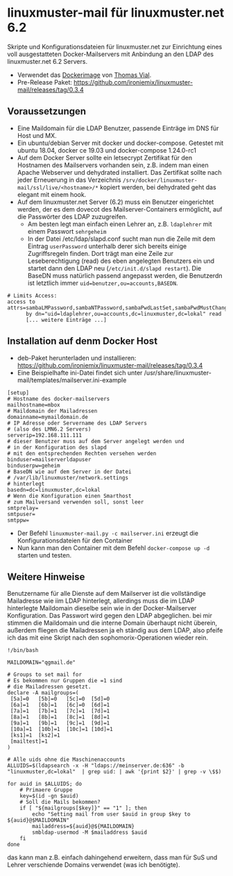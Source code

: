 # linuxmuster-mail für linuxmuster.net 6.2

Skripte und Konfigurationsdateien für linuxmuster.net zur Einrichtung eines voll ausgestatteten Docker-Mailservers mit Anbindung an den LDAP des linuxmuster.net 6.2 Servers.

- Verwendet das [Dockerimage](https://hub.docker.com/r/tvial/docker-mailserver/) von [Thomas Vial](https://hub.docker.com/r/tvial).
- Pre-Release Paket: https://github.com/ironiemix/linuxmuster-mail/releases/tag/0.3.4

## Voraussetzungen 

- Eine Maildomain für die LDAP Benutzer, passende Einträge im DNS für Host und MX.
- Ein ubuntu/debian Server mit docker und docker-compose. Getestet mit ubuntu 18.04, docker ce 19.03 und docker-compose 1.24.0-rc1
- Auf dem Docker Server sollte ein letsecrypt Zertifikat für den Hostnamen des Mailservers vorhanden sein, z.B. indem man einen Apache Webserver und dehydrated installiert. Das Zertifikat sollte nach jeder Erneuerung in das Verzeichnis ``/srv/docker/linuxmuster-mail/ssl/live/<hostname>/*`` kopiert werden, bei dehydrated geht das elegant mit einem hook.
- Auf dem linuxmuster.net Server (6.2) muss ein Benutzer eingerichtet werden, der es dem dovecot des Mailserver-Containers ermöglicht, auf die Passwörter des LDAP zuzugreifen.
  - Am besten legt man einfach einen Lehrer an, z.B. ``ldaplehrer`` mit einem Passwort ``sehrgeheim``
  - In der Datei /etc/ldap/slapd.conf sucht man nun die Zeile mit dem Eintrag  ``userPassword`` unterhalb derer sich bereits einige Zugriffsregeln finden. Dort trägt man eine Zeile zur Leseberechtigung (read) des eben angelegten Benutzers ein und startet dann den LDAP neu (``/etc/init.d/slapd restart``). Die BaseDN muss natürlich passend angepasst werden, die Benutzerdn ist letztlich immer ``uid=benutzer,ou=accounts,BASEDN``.
```
# Limits Access:
access to attrs=sambaLMPassword,sambaNTPassword,sambaPwdLastSet,sambaPwdMustChange,sambaAcctFlags,userPassword
      by dn="uid=ldaplehrer,ou=accounts,dc=linuxmuster,dc=lokal" read
      [... weitere Einträge ...]
```
  
## Installation auf denm Docker Host

- deb-Paket herunterladen und installieren: https://github.com/ironiemix/linuxmuster-mail/releases/tag/0.3.4
- Eine Beispielhafte ini-Datei findet sich unter /usr/share/linuxmuster-mail/templates/mailserver.ini-example
```
[setup]
# Hostname des docker-mailservers
mailhostname=mbox
# Maildomain der Mailadressen
domainname=mymaildomain.de
# IP Adresse oder Servername des LDAP Servers
# (also des LMN6.2 Servers)
serverip=192.168.111.111
# dieser Benutzer muss auf dem Server angelegt werden und
# in der Konfiguration des slapd 
# mit den entsprechenden Rechten versehen werden
binduser=mailserverldapuser
binduserpw=geheim
# BaseDN wie auf dem Server in der Datei 
# /var/lib/linuxmuster/network.settings
# hinterlegt
basedn=dc=linuxmuster,dc=lokal
# Wenn die Konfiguration einen Smarthost
# zum Mailversand verwenden soll, sonst leer
smtprelay=
smtpuser=
smtppw=
```
- Der Befehl ``linuxmuster-mail.py -c mailserver.ini`` erzeugt die Konfigurationsdateien für den Container
- Nun kann man den Container mit dem Befehl ``docker-compose up -d`` starten und testen.

## Weitere Hinweise

Benutzername für alle Dienste auf dem Mailserver ist die vollständige Mailadresse wie iim LDAP hinterlegt, allerdings muss die im LDAP hinterlegte Maildomain dieselbe sein wie in der Docker-Mailserver Konfiguration. Das Passwort wird gegen den LDAP abgeglichen. bei mir stimmen die Maildomain und die interne Domain überhaupt nicht überein, außerdem fliegen die Mailadressen ja eh ständig aus dem LDAP, also pfeife ich das mit eine Skript nach den sophomorix-Operationen wieder rein.

```
!/bin/bash

MAILDOMAIN="qgmail.de"

# Groups to set mail for
# Es bekommen nur Gruppen die =1 sind
# die Mailadressen gesetzt.
declare -A mailgroups=( 
 [5a]=0   [5b]=0   [5c]=0  [5d]=0
 [6a]=1   [6b]=1   [6c]=0  [6d]=1
 [7a]=1   [7b]=1   [7c]=1  [7d]=1
 [8a]=1   [8b]=1   [8c]=1  [8d]=1
 [9a]=1   [9b]=1   [9c]=1  [9d]=1
 [10a]=1  [10b]=1  [10c]=1 [10d]=1
 [ks1]=1  [ks2]=1 
 [mailtest]=1
)

# Alle uids ohne die Maschinenaccounts
ALLUIDS=$(ldapsearch -x -H "ldaps://meinserver.de:636" -b "linuxmuster,dc=lokal"  | grep uid: | awk '{print $2}' | grep -v \$$)

for auid in $ALLUIDS; do
    # Primaere Gruppe
    key=$(id -gn $auid)
    # Soll die Mails bekommen?
    if [ "${mailgroups[$key]}" == "1" ]; then
        echo "Setting mail from user $auid in group $key to ${auid}@$MAILDOMAIN"
        mailaddress=${auid}@${MAILDOMAIN}
        smbldap-usermod -M $mailaddress $auid
    fi
done

```
das kann man z.B. einfach dahingehend erweitern, dass man für SuS und Lehrer verschiende Domains verwendet (was ich benötigte).
